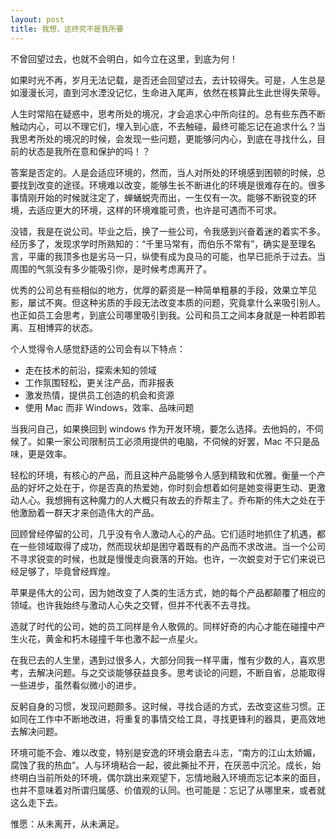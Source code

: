 ```yaml
---
layout: post
title: 我想，这终究不是我所要
---
```


不曾回望过去，也就不会明白，如今立在这里，到底为何！

如果时光不再，岁月无法记载，是否还会回望过去，去计较得失。可是，人生总是如漫漫长河，直到河水湮没记忆，生命进入尾声，依然在核算此生此世得失荣辱。

人生时常陷在疑惑中，思考所处的境况，才会追求心中所向往的。总有些东西不断触动内心，可以不理它们，埋入到心底，不去触碰，最终可能忘记在追求什么？当我思考所处的境况的时候，会发现一些问题，更能够问内心，到底在寻找什么，目前的状态是我所在意和保护的吗！？

答案是否定的。人是会适应环境的，然而，当人对所处的环境感到困顿的时候，总要找到改变的途径。环境难以改变，能够生长不断进化的环境是很难存在的。很多事情刚开始的时候就注定了，蝉蛹蜕壳而出，一生仅有一次。能够不断锐变的环境，去适应更大的环境，这样的环境难能可贵，也许是可遇而不可求。

没错，我是在说公司。毕业之后，换了一些公司，令我感到兴奋着迷的着实不多。经历多了，发现求学时所熟知的：“千里马常有，而伯乐不常有”，确实是至理名言，平庸的我顶多也是劣马一只，纵使有成为良马的可能，也早已扼杀于过去。当周围的气氛没有多少能吸引你，是时候考虑离开了。

优秀的公司总有些相似的地方，优厚的薪资是一种简单粗暴的手段，效果立竿见影，屡试不爽。但这种劣质的手段无法改变本质的问题，究竟拿什么来吸引别人。也正如员工会思考，到底公司哪里吸引到我。公司和员工之间本身就是一种若即若离、互相博弈的状态。

个人觉得令人感觉舒适的公司会有以下特点：

* 走在技术的前沿，探索未知的领域
* 工作氛围轻松，更关注产品，而非报表
* 激发热情，提供员工创造的机会和资源
* 使用 Mac 而非 Windows，效率、品味问题

当我问自己，如果换回到 windows 作为开发环境，要怎么选择。去他妈的，不伺候了。如果一家公司限制员工必须用提供的电脑，不伺候的好罢，Mac 不只是品味，更是效率。

轻松的环境，有核心的产品，而且这种产品能够令人感到精致和优雅。衡量一个产品的好坏之处在于，你是否真的热爱她，你时刻会想着如何是她变得更生动、更激动人心。我想拥有这种魔力的人大概只有故去的乔帮主了。乔布斯的伟大之处在于他激励着一群天才来创造伟大的产品。

回顾曾经停留的公司，几乎没有令人激动人心的产品。它们适时地抓住了机遇，都在一些领域取得了成功，然而现状却是困守着既有的产品而不求改进。当一个公司不寻求锐变的时候，也就是慢慢走向衰落的开始。也许，一次蜕变对于它们来说已经足够了，毕竟曾经辉煌。

苹果是伟大的公司，因为她改变了人类的生活方式，她的每个产品都颠覆了相应的领域。也许我始终与激动人心失之交臂，但并不代表不去寻找。

造就了时代的公司，她的员工同样是令人敬佩的。同样好奇的内心才能在碰撞中产生火花，黄金和朽木碰撞千年也激不起一点星火。

在我已去的人生里，遇到过很多人，大部分同我一样平庸，惟有少数的人，喜欢思考，去解决问题。与之交谈能够获益良多。思考谈论的问题，不断自省，总能取得一些进步，虽然看似微小的进步。

反躬自身的习惯，发现问题颇多。这时候，寻找合适的方式，去改变这些习惯。正如同在工作中不断地改进，将重复的事情交给工具，寻找更锋利的器具，更高效地去解决问题。

环境可能不会、难以改变，特别是安逸的环境会磨去斗志，“南方的江山太娇媚，腐蚀了我的热血”。人与环境粘合一起，彼此撕扯不开，在厌恶中沉沦。成长，始终明白当前所处的环境，偶尔跳出来观望下，忘情地融入环境而忘记本来的面目，也并不意味着对所谓归属感、价值观的认同。也可能是：忘记了从哪里来，或者就这么走下去。

惟愿：从未离开，从未满足。